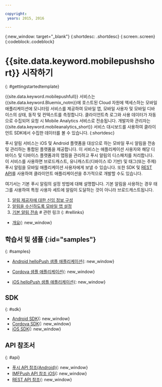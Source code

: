 ```yaml
---

copyright:
 years: 2015, 2016

---
```


{:new_window: target="_blank"}
{:shortdesc: .shortdesc}
{:screen:.screen}
{:codeblock:.codeblock}

# {{site.data.keyword.mobilepushshort}} 시작하기

{: #gettingstartedtemplate}

{{site.data.keyword.mobilepushfull}} 서비스는 {{site.data.keyword.Bluemix_notm}}에 호스트된 Cloud 자원에 액세스하는 모바일 애플리케이션에 모니터링 서비스를 제공하여 모바일 앱, 모바일 사용자 및 모바일 디바이스의 상태, 동작 및 컨텍스트를 측정합니다. 클라이언트측 로그와 사용 데이터가 자동으로 수집되어 요청 시 Mobile Analytics 서비스로 전송됩니다. 개발자와 관리자는 {{site.data.keyword.mobileanalytics_short}} 서비스 대시보드를 사용하여 클라이언트 SDK에서 수집한 데이터를 볼 수 있습니다.
{:shortdesc}

푸시 알림 서비스는 iOS 및 Android 플랫폼을 대상으로 하는 모바일 푸시 알림을 전송 및 관리하는 통합된 플랫폼을 제공합니다. 이 서비스는 애플리케이션 사용자와 해당 디바이스 및 디바이스 플랫폼과의 맵핑을 관리하고 푸시 알림의 디스패치를 처리합니다. 이 서비스를 사용하면 브로드캐스트, 유니캐스트(디바이스 ID 기반) 및 태그(또는 주제) 푸시 알림을 모바일 애플리케이션 사용자에게 보낼 수 있습니다.
또한 SDK 및 [REST API](https://mobile.{DomainName}/imfpushrestapidocs/)를 사용하여 클라이언트 애플리케이션을 추가적으로 개발할 수도 있습니다. 

여기서는 기본 푸시 알림의 설정 방법에 대해 설명합니다. 기본 알림을 사용하는 경우
태그를 사용하여 특정 사용자 세트에 알림이 도달하는 것이 아니라 브로드캐스트됩니다. 

1. [알림 제공자에 대한 신임 정보 구성](t__main_push_config_provider.html)
2. [알림을 수신하도록 모바일 앱 설정](c_enable_push.html)
3. [기본 알림 전송](t_send_push_notifications.html)
          # 관련 링크
{: #rellinks}

* [개요](c_overview_push.md){: new_window}

## 학습서 및 샘플 {:id="samples"}
{: #samples}
* [Android helloPush 샘플 애플리케이션](https://github.com/ibm-bluemix-mobile-services/bms-samples-android-hellopush/){: new_window}
- [Cordova 샘플 애플리케이션](https://github.com/ibm-bluemix-mobile-services/bms-samples-cordova-hellopush){: new_window}
* [iOS helloPush 샘플 애플리케이션](https://github.com/ibm-bluemix-mobile-services/bms-samples-ios-hellopush/){: new_window}

## SDK
{: #sdk}
* [Android SDK](https://github.com/ibm-bluemix-mobile-services/bms-clientsdk-android-push){: new_window}
* [Cordova SDK](https://github.com/ibm-bluemix-mobile-services/bms-clientsdk-cordova-plugin-push){: new_window}
* [iOS SDK](https://hub.jazz.net/git/bluemixmobilesdk/imf-ios-sdk/archive?revstr=master){: new_window}

## API 참조서
{: #api}
* [푸시 API 참조(Android)](https://classicdocs.ng.bluemix.net/docs/api/content/api/mobilefirst/android/push-api-doc/overview-summary.html){: new_window}
* [IMFPush API 참조 iOS](https://classicdocs.ng.bluemix.net/docs/api/content/api/mobilefirst/ios/IMFPush_api-doc/html/index.html){: new_window}
* [REST API 참조](https://mobile.{DomainName}/imfpushrestapidocs/){: new_window}
